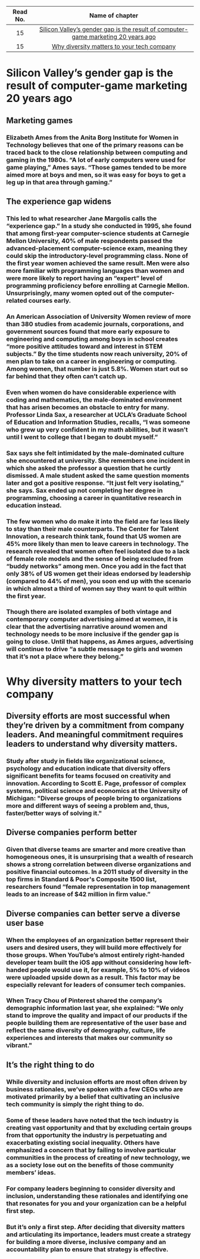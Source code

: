 |Read No. | Name of chapter|
|:---------: |:--------------:|
|15|[Silicon Valley’s gender gap is the result of computer-game marketing 20 years ago](Silicon-Valley.md)
|15|[Why diversity matters to your tech company](diversity.md)












# Silicon Valley’s gender gap is the result of computer-game marketing 20 years ago

## Marketing games

### Elizabeth Ames from the Anita Borg Institute for Women in Technology believes that one of the primary reasons can be traced back to the close relationship between computing and gaming in the 1980s. “A lot of early computers were used for game playing,” Ames says. “Those games tended to be more aimed more at boys and men, so it was easy for boys to get a leg up in that area through gaming.”

## The experience gap widens
### This led to what researcher Jane Margolis calls the “experience gap.” In a study she conducted in 1995, she found that among first-year computer-science students at Carnegie Mellon University, 40% of male respondents passed the advanced-placement computer-science exam, meaning they could skip the introductory-level programming class. None of the first year women achieved the same result. Men were also more familiar with programming languages than women and were more likely to report having an “expert” level of programming proficiency before enrolling at Carnegie Mellon. Unsurprisingly, many women opted out of the computer-related courses early.

### An American Association of University Women review of more than 380 studies from academic journals, corporations, and government sources found that more early exposure to engineering and computing among boys in school creates “more positive attitudes toward and interest in STEM subjects.” By the time students now reach university, 20% of men plan to take on a career in engineering or computing. Among women, that number is just 5.8%. Women start out so far behind that they often can’t catch up.

### Even when women do have considerable experience with coding and mathematics, the male-dominated environment that has arisen becomes an obstacle to entry for many. Professor Linda Sax, a researcher at UCLA’s Graduate School of Education and Information Studies, recalls, “I was someone who grew up very confident in my math abilities, but it wasn’t until I went to college that I began to doubt myself.”

### Sax says she felt intimidated by the male-dominated culture she encountered at university. She remembers one incident in which she asked the professor a question that he curtly dismissed. A male student asked the same question moments later and got a positive response. “It just felt very isolating,” she says. Sax ended up not completing her degree in programming, choosing a career in quantitative research in education instead.

### The few women who do make it into the field are far less likely to stay than their male counterparts. The Center for Talent Innovation, a research think tank, found that US women are 45% more likely than men to leave careers in technology. The research revealed that women often feel isolated due to a lack of female role models and the sense of being excluded from “buddy networks” among men. Once you add in the fact that only 38% of US women get their ideas endorsed by leadership (compared to 44% of men), you soon end up with the scenario in which almost a third of women say they want to quit within the first year.

### Though there are isolated examples of both vintage and contemporary computer advertising aimed at women, it is clear that the advertising narrative around women and technology needs to be more inclusive if the gender gap is going to close. Until that happens, as Ames argues, advertising will continue to drive “a subtle message to girls and women that it’s not a place where they belong.”



# Why diversity matters to your tech company

## Diversity efforts are most successful when they’re driven by a commitment from company leaders. And meaningful commitment requires leaders to understand why diversity matters. 

### Study after study in fields like organizational science, psychology and education indicate that diversity offers significant benefits for teams focused on creativity and innovation. According to Scott E. Page, professor of complex systems, political science and economics at the University of Michigan: "Diverse groups of people bring to organizations more and different ways of seeing a problem and, thus, faster/better ways of solving it."

## Diverse companies perform better

### Given that diverse teams are smarter and more creative than homogeneous ones, it is unsurprising that a wealth of research shows a strong correlation between diverse organizations and positive financial outcomes. In a 2011 study of diversity in the top firms in Standard & Poor's Composite 1500 list, researchers found “female representation in top management leads to an increase of $42 million in firm value.”

## Diverse companies can better serve a diverse user base 

### When the employees of an organization better represent their users and desired users, they will build more effectively for those groups. When YouTube’s almost entirely right-handed developer team built the iOS app without considering how left-handed people would use it, for example, 5% to 10% of videos were uploaded upside down as a result. This factor may be especially relevant for leaders of consumer tech companies.

### When Tracy Chou of Pinterest shared the company’s demographic information last year, she explained: "We only stand to improve the quality and impact of our products if the people building them are representative of the user base and reflect the same diversity of demography, culture, life experiences and interests that makes our community so vibrant."

## It’s the right thing to do 

### While diversity and inclusion efforts are most often driven by business rationales, we’ve spoken with a few CEOs who are motivated primarily by a belief that cultivating an inclusive tech community is simply the right thing to do.

### Some of these leaders have noted that the tech industry is creating vast opportunity and that by excluding certain groups from that opportunity the industry is perpetuating and exacerbating existing social inequality. Others have emphasized a concern that by failing to involve particular communities in the process of creating of new technology, we as a society lose out on the benefits of those community members’ ideas. 

### For company leaders beginning to consider diversity and inclusion, understanding these rationales and identifying one that resonates for you and your organization can be a helpful first step.

### But it’s only a first step. After deciding that diversity matters and articulating its importance, leaders must create a strategy for building a more diverse, inclusive company and an accountability plan to ensure that strategy is effective.



